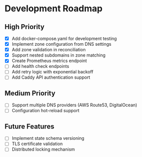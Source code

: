 # Development Roadmap

## High Priority

- [x] Add docker-compose.yaml for development testing
- [x] Implement zone configuration from DNS settings
- [x] Add zone validation in reconciliation
- [x] Support nested subdomains in zone matching
- [x] Create Prometheus metrics endpoint
- [ ] Add health check endpoints
- [ ] Add retry logic with exponential backoff
- [ ] Add Caddy API authentication support

## Medium Priority

- [ ] Support multiple DNS providers (AWS Route53, DigitalOcean)
- [ ] Configuration hot-reload support

## Future Features

- [ ] Implement state schema versioning
- [ ] TLS certificate validation
- [ ] Distributed locking mechanism
